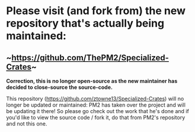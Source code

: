 # Please visit (and fork from) the new repository that's actually being maintained:
## ~https://github.com/ThePM2/Specialized-Crates~
**Correction, this is no longer open-source as the new maintainer has decided to close-source the source-code.**


This repository (https://github.com/ztowne13/Specialized-Crates) will no longer be updated or maintained: PM2 has taken over the project and will be updating it there! So please go check out the work that he's done and if you'd like to view the source code / fork it, do that from PM2's repository and not this one.
